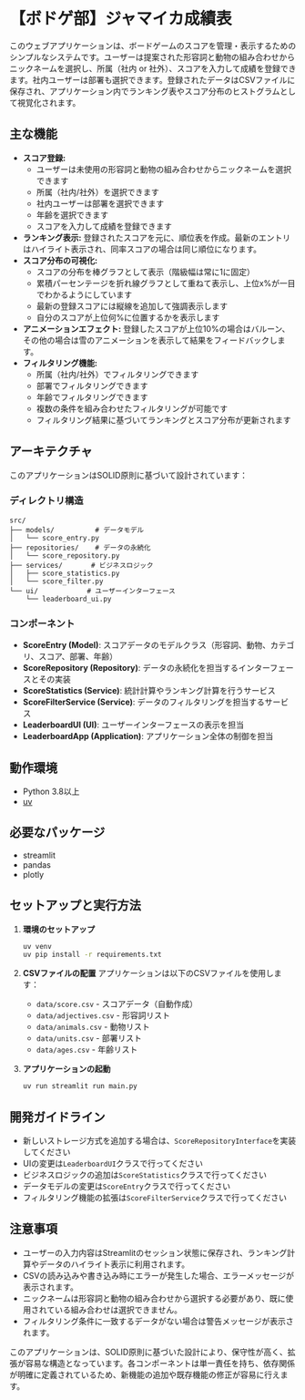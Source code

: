 # 【ボドゲ部】ジャマイカ成績表

このウェブアプリケーションは、ボードゲームのスコアを管理・表示するためのシンプルなシステムです。ユーザーは提案された形容詞と動物の組み合わせからニックネームを選択し、所属（社内 or 社外）、スコアを入力して成績を登録できます。社内ユーザーは部署も選択できます。登録されたデータはCSVファイルに保存され、アプリケーション内でランキング表やスコア分布のヒストグラムとして視覚化されます。

## 主な機能
- **スコア登録:** 
  - ユーザーは未使用の形容詞と動物の組み合わせからニックネームを選択できます
  - 所属（社内/社外）を選択できます
  - 社内ユーザーは部署を選択できます
  - 年齢を選択できます
  - スコアを入力して成績を登録できます
- **ランキング表示:** 登録されたスコアを元に、順位表を作成。最新のエントリはハイライト表示され、同率スコアの場合は同じ順位になります。
- **スコア分布の可視化:** 
  - スコアの分布を棒グラフとして表示（階級幅は常に1に固定）
  - 累積パーセンテージを折れ線グラフとして重ねて表示し、上位x%が一目でわかるようにしています
  - 最新の登録スコアには縦線を追加して強調表示します
  - 自分のスコアが上位何%に位置するかを表示します
- **アニメーションエフェクト:** 登録したスコアが上位10%の場合はバルーン、その他の場合は雪のアニメーションを表示して結果をフィードバックします。
- **フィルタリング機能:** 
  - 所属（社内/社外）でフィルタリングできます
  - 部署でフィルタリングできます
  - 年齢でフィルタリングできます
  - 複数の条件を組み合わせたフィルタリングが可能です
  - フィルタリング結果に基づいてランキングとスコア分布が更新されます

## アーキテクチャ
このアプリケーションはSOLID原則に基づいて設計されています：

### ディレクトリ構造
```
src/
├── models/          # データモデル
│   └── score_entry.py
├── repositories/    # データの永続化
│   └── score_repository.py
├── services/       # ビジネスロジック
│   ├── score_statistics.py
│   └── score_filter.py
└── ui/            # ユーザーインターフェース
    └── leaderboard_ui.py
```

### コンポーネント
- **ScoreEntry (Model)**: スコアデータのモデルクラス（形容詞、動物、カテゴリ、スコア、部署、年齢）
- **ScoreRepository (Repository)**: データの永続化を担当するインターフェースとその実装
- **ScoreStatistics (Service)**: 統計計算やランキング計算を行うサービス
- **ScoreFilterService (Service)**: データのフィルタリングを担当するサービス
- **LeaderboardUI (UI)**: ユーザーインターフェースの表示を担当
- **LeaderboardApp (Application)**: アプリケーション全体の制御を担当

## 動作環境
- Python 3.8以上
- [uv](https://docs.astral.sh/uv/getting-started/installation/)

## 必要なパッケージ
- streamlit
- pandas
- plotly

## セットアップと実行方法
1. **環境のセットアップ**
   ```bash
   uv venv
   uv pip install -r requirements.txt
   ```

2. **CSVファイルの配置**
   アプリケーションは以下のCSVファイルを使用します：
   - `data/score.csv` - スコアデータ（自動作成）
   - `data/adjectives.csv` - 形容詞リスト
   - `data/animals.csv` - 動物リスト
   - `data/units.csv` - 部署リスト
   - `data/ages.csv` - 年齢リスト

3. **アプリケーションの起動**
   ```bash
   uv run streamlit run main.py
   ```

## 開発ガイドライン
- 新しいストレージ方式を追加する場合は、`ScoreRepositoryInterface`を実装してください
- UIの変更は`LeaderboardUI`クラスで行ってください
- ビジネスロジックの追加は`ScoreStatistics`クラスで行ってください
- データモデルの変更は`ScoreEntry`クラスで行ってください
- フィルタリング機能の拡張は`ScoreFilterService`クラスで行ってください

## 注意事項
- ユーザーの入力内容はStreamlitのセッション状態に保存され、ランキング計算やデータのハイライト表示に利用されます。
- CSVの読み込みや書き込み時にエラーが発生した場合、エラーメッセージが表示されます。
- ニックネームは形容詞と動物の組み合わせから選択する必要があり、既に使用されている組み合わせは選択できません。
- フィルタリング条件に一致するデータがない場合は警告メッセージが表示されます。

このアプリケーションは、SOLID原則に基づいた設計により、保守性が高く、拡張が容易な構造となっています。各コンポーネントは単一責任を持ち、依存関係が明確に定義されているため、新機能の追加や既存機能の修正が容易に行えます。
